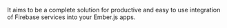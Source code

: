 It aims to be a complete solution for productive and easy to use integration of Firebase services into your Ember.js apps.